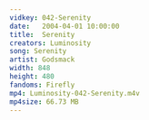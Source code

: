 ```yaml
---
vidkey: 042-Serenity
date:   2004-04-01 10:00:00
title:  Serenity
creators: Luminosity
song: Serenity
artist: Godsmack
width: 848
height: 480
fandoms: Firefly
mp4: Luminosity-042-Serenity.m4v
mp4size: 66.73 MB
---
```


  <div>
  
  </div>
  